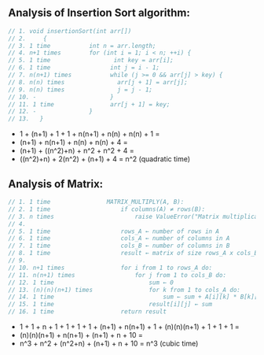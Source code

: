 ## Analysis of Insertion Sort algorithm:
```Java
// 1. void insertionSort(int arr[]) 
// 2.     { 
// 3. 1 time           int n = arr.length; 
// 4. n+1 times        for (int i = 1; i < n; ++i) { 
// 5. 1 time                  int key = arr[i]; 
// 6. 1 time                 int j = i - 1;
// 7. n(n+1) times           while (j >= 0 && arr[j] > key) { 
// 8. n(n) times               arr[j + 1] = arr[j]; 
// 9. n(n) times               j = j - 1; 
// 10. -                     } 
// 11. 1 time                arr[j + 1] = key; 
// 12. -               } 
// 13.   } 
```
- 1 + (n+1) + 1 + 1 + n(n+1) + n(n) + n(n) + 1 =
- (n+1) + n(n+1) + n(n) + n(n) + 4 =
- (n+1) + ((n^2)+n) + n^2 + n^2 + 4 =
- ((n^2)+n) + 2(n^2) + (n+1) + 4 = n^2 (quadratic time)

## Analysis of Matrix:
```Java
// 1. 1 time                MATRIX_MULTIPLY(A, B): 
// 2. 1 time                    if columns(A) ≠ rows(B): 
// 3. n times                       raise ValueError("Matrix multiplication is not defined.") 
// 4.   
// 5. 1 time                    rows_A ← number of rows in A 
// 6. 1 time                    cols_A ← number of columns in A 
// 7. 1 time                    cols_B ← number of columns in B 
// 8. 1 time                    result ← matrix of size rows_A x cols_B filled with zeros 
// 9.   
// 10. n+1 times                for i from 1 to rows_A do: 
// 11. n(n+1) times                 for j from 1 to cols_B do: 
// 12. 1 time                           sum ← 0 
// 13. (n)(n)(n+1) times                for k from 1 to cols_A do: 
// 14. 1 time                               sum ← sum + A[i][k] * B[k][j] 
// 15. 1 time                           result[i][j] ← sum 
// 16. 1 time                   return result
```
- 1 + 1 + n + 1 + 1 + 1 + 1 + (n+1) + n(n+1) + 1 + (n)(n)(n+1) + 1 + 1 + 1 =
- (n)(n)(n+1) + n(n+1) + (n+1) + n + 10 =
- n^3 + n^2 + (n^2+n) + (n+1) + n + 10 = n^3 (cubic time)